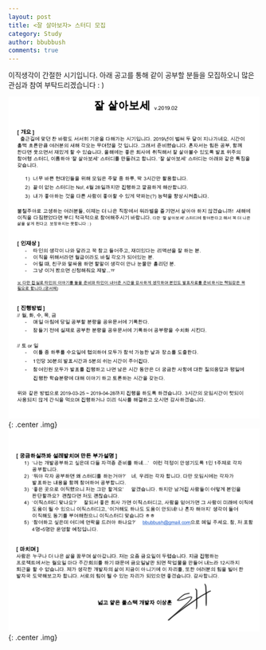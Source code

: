 ```yaml
---
layout: post
title: <잘 살아보자> 스터디 모집
category: Study
author: bbubbush
comments: true
---
```

이직생각이 간절한 시기입니다. 아래 공고를 통해 같이 공부할 분들을 모집하오니 많은 관심과 참여 부탁드리겠습니다 : )

![잘살아보자스터디](/assets/img/study/2019-02-22_Study1.png){: .center .img}
![잘살아보자스터디](/assets/img/study/2019-02-22_Study2.png){: .center .img}


